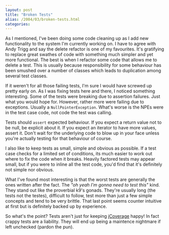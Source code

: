 ```yaml
---
layout: post
title: "Broken Tests"
alias: /2004/03/broken-tests.html
categories:
---
```

As I mentioned, I've been doing some code cleaning up as I add new functionality to the system I'm currently working on. I have to agree with Andy Trigg and say the delete refactor is one of my favourites. It's gratifying to replace great swathes of code with something much simpler and yet more functional. The best is when I refactor some code that allows me to delete a test. This is usually because responsibility for some behaviour has been smushed over a number of classes which leads to duplication among several test classes.

If it weren't for all those failing tests, I'm sure I would have screwed up pretty early on. As I was fixing tests here and there, I noticed something interesting. Some of the tests were breaking due to assertion failures. Just what you would hope for. However, rather more were failing due to exceptions. Usually a `NullPointerException`. What's worse is the NPEs were in the test case code, not code the test was calling.

Tests should `assert` expected behaviour. If you expect a return value not to be null, be explicit about it. If you expect an iterator to have more values, assert it. Don't wait for the underlying code to blow up in your face unless you're actually testing for that behaviour of course.

I also like to keep tests as small, simple and obvious as possible. If a test case checks for a limited set of conditions, its much easier to work out where to fix the code when it breaks. Heavily factored tests may appear small, but if you were to inline all the test code, you'd find that it's definitely not simple nor obvious.

What I've found most interesting is that the worst tests are generally the ones written after the fact. The _"oh yeah I'm gonna need to test this"_ kind. They stand out like the proverbial k9's gonads. They're usually long (the tests not the testes), difficult to follow, test more than just a few simple concepts and tend to be very brittle. That last point seems counter intuitive at first but is definitely backed up by experience.

So what's the point? Tests aren't just for keeping [jCoverage](http://www.jcoverage.org) happy! In fact crappy tests are a liability. They will end up being a maintence nightmare if left unchecked (pardon the pun).
